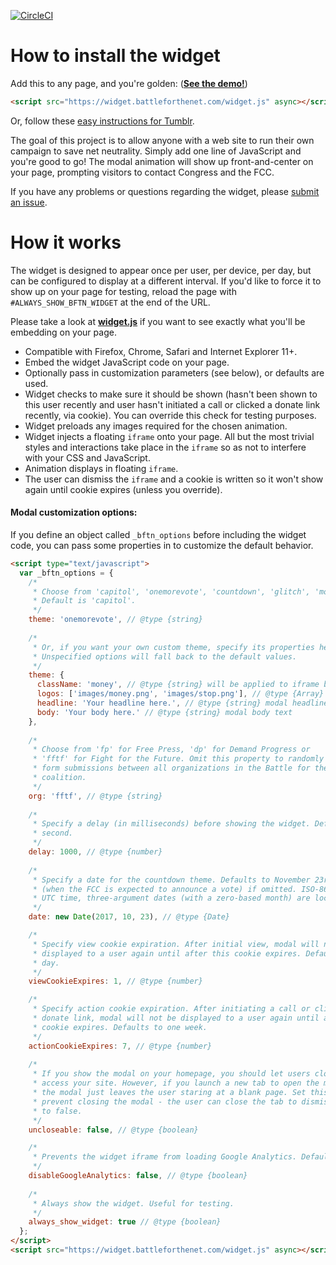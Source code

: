 [![CircleCI](https://circleci.com/gh/fightforthefuture/battleforthenet-widget/tree/master.svg?style=svg)](https://circleci.com/gh/fightforthefuture/battleforthenet-widget/tree/master)

# How to install the widget

Add this to any page, and you're golden: ([**See the demo!**](https://widget.battleforthenet.com/demos/modal.html))

```html
<script src="https://widget.battleforthenet.com/widget.js" async></script>
```

Or, follow these [easy instructions for Tumblr](http://tumblr.fightforthefuture.org/post/162878793988/how-to-stand-up-for-netneutrality-on-tumblr).

The goal of this project is to allow anyone with a web site to run their own campaign to save net neutrality. Simply add one line of JavaScript and you're good to go! The modal animation will show up front-and-center on your page, prompting
visitors to contact Congress and the FCC.

If you have any problems or questions regarding the widget, please [submit an issue](https://github.com/fightforthefuture/battleforthenet-widget/issues).


# How it works

The widget is designed to appear once per user, per device, per day, but can be configured to display at a different interval. If you'd like to force it to show up on your page for testing, reload the page with `#ALWAYS_SHOW_BFTN_WIDGET` at the end of the URL.

Please take a look at [**widget.js**](https://github.com/fightforthefuture/battleforthenet-widget/blob/master/widget.js) if you want to see exactly what you'll
be embedding on your page.

* Compatible with Firefox, Chrome, Safari and Internet Explorer 11+.
* Embed the widget JavaScript code on your page.
* Optionally pass in customization parameters (see below), or defaults are used.
* Widget checks to make sure it should be shown (hasn't been shown to this user recently and user hasn't initiated a call or clicked a donate link recently, via cookie). You can override this check for testing purposes.
* Widget preloads any images required for the chosen animation.
* Widget injects a floating `iframe` onto your page. All but the most trivial styles and interactions take place in the `iframe` so as not to interfere with your CSS and JavaScript.
* Animation displays in floating `iframe`.
* The user can dismiss the `iframe` and a cookie is written so it won't show again until cookie expires (unless you override).


#### Modal customization options:

If you define an object called `_bftn_options` before including the widget code,
you can pass some properties in to customize the default behavior.

```html
<script type="text/javascript">
  var _bftn_options = {
    /*
     * Choose from 'capitol', 'onemorevote', 'countdown', 'glitch', 'money', 'stop', 'slow', 'without'.
     * Default is 'capitol'.
     */
    theme: 'onemorevote', // @type {string}
    
    /*
     * Or, if you want your own custom theme, specify its properties here.
     * Unspecified options will fall back to the default values.
     */
    theme: {
      className: 'money', // @type {string} will be applied to iframe body tag
      logos: ['images/money.png', 'images/stop.png'], // @type {Array} img src values
      headline: 'Your headline here.', // @type {string} modal headline text
      body: 'Your body here.' // @type {string} modal body text
    },
    
    /*
     * Choose from 'fp' for Free Press, 'dp' for Demand Progress or
     * 'fftf' for Fight for the Future. Omit this property to randomly split
     * form submissions between all organizations in the Battle for the Net 
     * coalition.
     */
    org: 'fftf', // @type {string}
    
    /*
     * Specify a delay (in milliseconds) before showing the widget. Defaults to one 
     * second.
     */
    delay: 1000, // @type {number}
    
    /*
     * Specify a date for the countdown theme. Defaults to November 23rd, 2017
     * (when the FCC is expected to announce a vote) if omitted. ISO-8601 dates are
     * UTC time, three-argument dates (with a zero-based month) are local time.
     */
    date: new Date(2017, 10, 23), // @type {Date}

    /*
     * Specify view cookie expiration. After initial view, modal will not be
     * displayed to a user again until after this cookie expires. Defaults to one
     * day.
     */
    viewCookieExpires: 1, // @type {number}

    /*
     * Specify action cookie expiration. After initiating a call or clicking a
     * donate link, modal will not be displayed to a user again until after this
     * cookie expires. Defaults to one week.
     */
    actionCookieExpires: 7, // @type {number}
    
    /*
     * If you show the modal on your homepage, you should let users close it to
     * access your site. However, if you launch a new tab to open the modal, closing
     * the modal just leaves the user staring at a blank page. Set this to true to
     * prevent closing the modal - the user can close the tab to dismiss it. Defaults
     * to false.
     */
    uncloseable: false, // @type {boolean}

    /*
     * Prevents the widget iframe from loading Google Analytics. Defaults to false.
     */
    disableGoogleAnalytics: false, // @type {boolean}
    
    /*
     * Always show the widget. Useful for testing.
     */
    always_show_widget: true // @type {boolean}
  };
</script>
<script src="https://widget.battleforthenet.com/widget.js" async></script>
```
